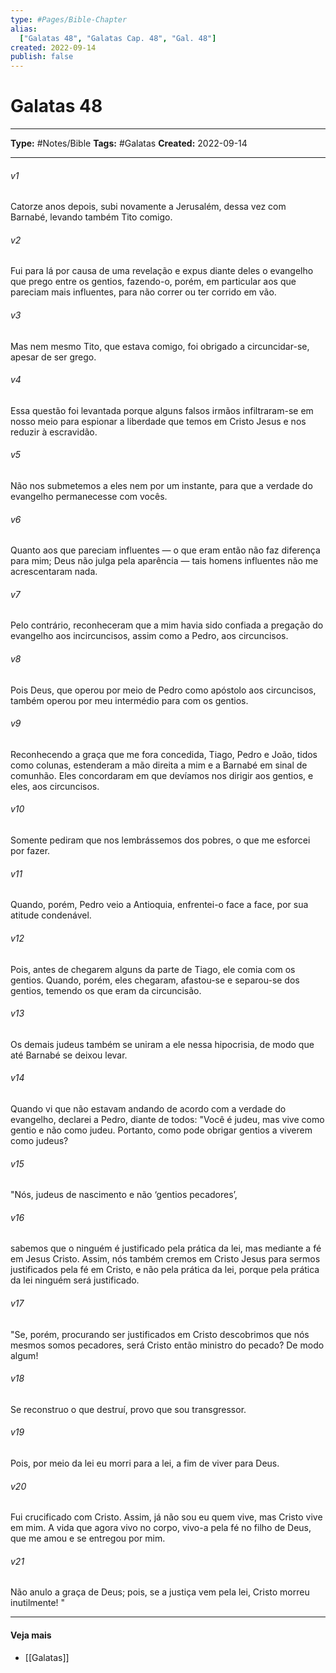 ```yaml
---
type: #Pages/Bible-Chapter
alias:
  ["Galatas 48", "Galatas Cap. 48", "Gal. 48"]
created: 2022-09-14
publish: false
---
```


# Galatas 48

---

**Type:** #Notes/Bible
**Tags:** #Galatas
**Created:** 2022-09-14

---

###### v1
Catorze anos depois, subi novamente a Jerusalém, dessa vez com Barnabé, levando também Tito comigo.
###### v2
Fui para lá por causa de uma revelação e expus diante deles o evangelho que prego entre os gentios, fazendo-o, porém, em particular aos que pareciam mais influentes, para não correr ou ter corrido em vão.
###### v3
Mas nem mesmo Tito, que estava comigo, foi obrigado a circuncidar-se, apesar de ser grego.
###### v4
Essa questão foi levantada porque alguns falsos irmãos infiltraram-se em nosso meio para espionar a liberdade que temos em Cristo Jesus e nos reduzir à escravidão.
###### v5
Não nos submetemos a eles nem por um instante, para que a verdade do evangelho permanecesse com vocês.
###### v6
Quanto aos que pareciam influentes — o que eram então não faz diferença para mim; Deus não julga pela aparência — tais homens influentes não me acrescentaram nada.
###### v7
Pelo contrário, reconheceram que a mim havia sido confiada a pregação do evangelho aos incircuncisos, assim como a Pedro, aos circuncisos.
###### v8
Pois Deus, que operou por meio de Pedro como apóstolo aos circuncisos, também operou por meu intermédio para com os gentios.
###### v9
Reconhecendo a graça que me fora concedida, Tiago, Pedro e João, tidos como colunas, estenderam a mão direita a mim e a Barnabé em sinal de comunhão. Eles concordaram em que devíamos nos dirigir aos gentios, e eles, aos circuncisos.
###### v10
Somente pediram que nos lembrássemos dos pobres, o que me esforcei por fazer.
###### v11
Quando, porém, Pedro veio a Antioquia, enfrentei-o face a face, por sua atitude condenável.
###### v12
Pois, antes de chegarem alguns da parte de Tiago, ele comia com os gentios. Quando, porém, eles chegaram, afastou-se e separou-se dos gentios, temendo os que eram da circuncisão.
###### v13
Os demais judeus também se uniram a ele nessa hipocrisia, de modo que até Barnabé se deixou levar.
###### v14
Quando vi que não estavam andando de acordo com a verdade do evangelho, declarei a Pedro, diante de todos: "Você é judeu, mas vive como gentio e não como judeu. Portanto, como pode obrigar gentios a viverem como judeus?
###### v15
"Nós, judeus de nascimento e não ‘gentios pecadores’,
###### v16
sabemos que o ninguém é justificado pela prática da lei, mas mediante a fé em Jesus Cristo. Assim, nós também cremos em Cristo Jesus para sermos justificados pela fé em Cristo, e não pela prática da lei, porque pela prática da lei ninguém será justificado.
###### v17
"Se, porém, procurando ser justificados em Cristo descobrimos que nós mesmos somos pecadores, será Cristo então ministro do pecado? De modo algum!
###### v18
Se reconstruo o que destruí, provo que sou transgressor.
###### v19
Pois, por meio da lei eu morri para a lei, a fim de viver para Deus.
###### v20
Fui crucificado com Cristo. Assim, já não sou eu quem vive, mas Cristo vive em mim. A vida que agora vivo no corpo, vivo-a pela fé no filho de Deus, que me amou e se entregou por mim.
###### v21
Não anulo a graça de Deus; pois, se a justiça vem pela lei, Cristo morreu inutilmente! "


---

#### Veja mais

- [[Galatas]]
